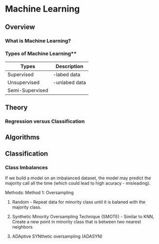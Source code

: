 
# Machine Learning

## Overview

### What is Machine Learning?


### Types of Machine Learning**
|  Types         |  Description      |
|----------------|------------------|
|Supervised      |-labed data      |
|Unsupervised    | -unlabed data   |
|Semi-Supervised |                 |
  
## Theory

### Regression versus Classification


## Algorithms


## Classification

### Class Imbalances

If we build a model on an imbalanced dataset, the model may predict the majority call all the time (which could lead to high acuracy - misleading). 

Methods:
Method 1: Oversampling 

1. Random - Repeat data for minority class until it is balaned with the majority class. 
	
2. Synthetic Minority Oversampling Technique (SMOTE) - Similar to KNN, Create a new point in minority class that is between two nearest neighbors
	
3. ADAptive SYNthetic oversampling (ADASYN)
<!--stackedit_data:
eyJoaXN0b3J5IjpbLTE3MTg4OTc3OTUsNzI0NjY3MzczLDExNT
k0MzMyMTksNjM5NzY5NzY3LDMzMTU1ODY5Nl19
-->